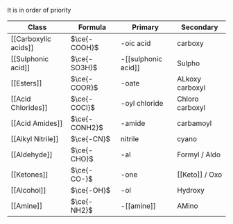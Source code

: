 It is in order of priority


| Class                | Formula       | Primary         | Secondary |
| -------------------- | ------------- | --------------- | --------- |
| [[Carboxylic acids]] | $\ce{-COOH}$  | -oic acid       | carboxy   |
| [[Sulphonic acid]]   | $\ce{-SO3H}$  | -[[sulphonic acid]] | Sulpho    |
| [[Esters]]           | $\ce{-COOR}$  | -oate           | ALkoxy carboxyl          |
| [[Acid Chlorides]]   | $\ce{-COCl}$  | -oyl chloride   | Chloro carboxyl           |
| [[Acid Amides]]      | $\ce{-CONH2}$ | -amide          | carbamoyl           |
| [[Alkyl Nitrile]]    | $\ce{-CN}$    | nitrile         | cyano          |
| [[Aldehyde]]         | $\ce{-CHO}$   | -al             | Formyl / Aldo          |
| [[Ketones]]          | $\ce{-CO-}$   | -one            | [[Keto]] / Oxo           |
| [[Alcohol]]          | $\ce{-OH}$    | -ol             |       Hydroxy    |
| [[Amine]]            | $\ce{-NH2}$   | -[[amine]]          |AMino           |
